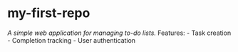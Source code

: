 # my-first-repo
*A simple web application for managing to-do lists.*  Features: - Task creation - Completion tracking - User authentication
